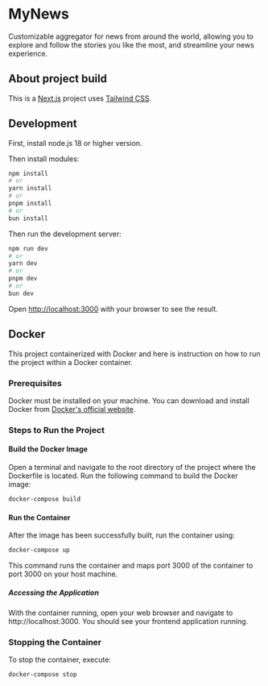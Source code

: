 # MyNews

Customizable aggregator for news from around the world, allowing you to explore and follow the stories you like the most, and streamline your news experience.

## About project build

This is a [Next.js](https://nextjs.org/) project uses [Tailwind CSS](https://tailwindcss.com/).

## Development

First, install node.js 18 or higher version.

Then install modules:

```bash
npm install
# or
yarn install
# or
pnpm install
# or
bun install
```

Then run the development server:

```bash
npm run dev
# or
yarn dev
# or
pnpm dev
# or
bun dev
```

Open [http://localhost:3000](http://localhost:3000) with your browser to see the result.

## Docker

This project containerized with Docker and here is instruction on how to run the project within a Docker container.

### Prerequisites

Docker must be installed on your machine. You can download and install Docker from [Docker's official website](https://www.docker.com/).

### Steps to Run the Project

#### Build the Docker Image

Open a terminal and navigate to the root directory of the project where the Dockerfile is located. Run the following command to build the Docker image:

```sh
docker-compose build
```

#### Run the Container
  
After the image has been successfully built, run the container using:

```sh
docker-compose up
```

This command runs the container and maps port 3000 of the container to port 3000 on your host machine.

##### Accessing the Application
    
With the container running, open your web browser and navigate to http://localhost:3000. You should see your frontend application running.

### Stopping the Container
   
To stop the container, execute:

```sh
docker-compose stop
```
